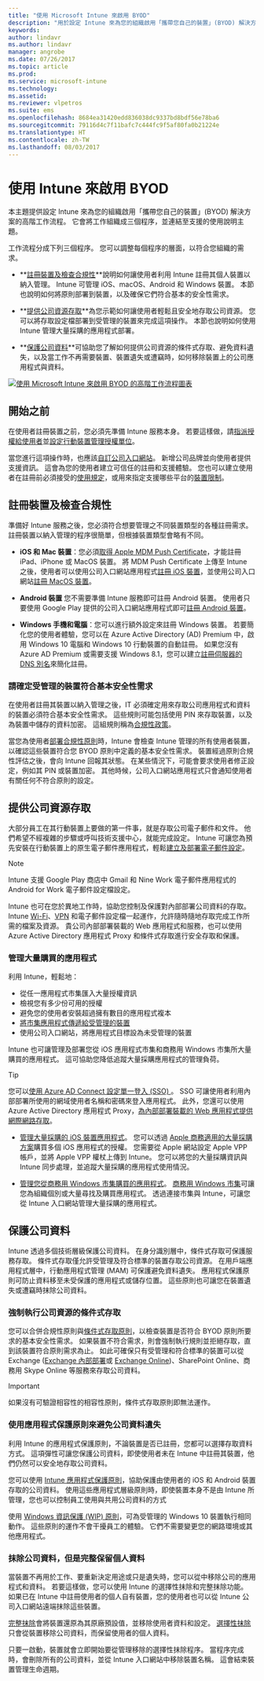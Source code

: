 ```yaml
---
title: "使用 Microsoft Intune 來啟用 BYOD"
description: "用於設定 Intune 來為您的組織啟用「攜帶您自己的裝置」(BYOD) 解決方案的高階工作流程。"
keywords: 
author: lindavr
ms.author: lindavr
manager: angrobe
ms.date: 07/26/2017
ms.topic: article
ms.prod: 
ms.service: microsoft-intune
ms.technology: 
ms.assetid: 
ms.reviewer: vlpetros
ms.suite: ems
ms.openlocfilehash: 8684ea31420edd836038dc9337bd8bdf56e78ba6
ms.sourcegitcommit: 79116d4c7f11bafc7c444fc9f5af80fa0b21224e
ms.translationtype: HT
ms.contentlocale: zh-TW
ms.lasthandoff: 08/03/2017
---
```

# <a name="enable-byod-with-intune"></a>使用 Intune 來啟用 BYOD

本主題提供設定 Intune 來為您的組織啟用「攜帶您自己的裝置」(BYOD) 解決方案的高階工作流程。 它會將工作組織成三個程序，並連結至支援的使用說明主題。

工作流程分成下列三個程序。 您可以調整每個程序的層面，以符合您組織的需求。

-   **[註冊裝置及檢查合規性](#enroll-devices-and-check-for-compliance)**說明如何讓使用者利用 Intune 註冊其個人裝置以納入管理。 Intune 可管理 iOS、macOS、Android 和 Windows 裝置。 本節也說明如何將原則部署到裝置，以及確保它們符合基本的安全性需求。

- **[提供公司資源存取](#provide-access-to-company-resources)**為您示範如何讓使用者輕鬆且安全地存取公司資源。 您可以將存取設定檔部署到受管理的裝置來完成這項操作。 本節也說明如何使用 Intune 管理大量採購的應用程式部署。

-   **[保護公司資料](#protect-company-data)**可協助您了解如何提供公司資源的條件式存取、避免資料遺失，以及當工作不再需要裝置、裝置遺失或遭竊時，如何移除裝置上的公司應用程式與資料。

[![使用 Microsoft Intune 來啟用 BYOD 的高階工作流程圖表](./media/workflow-diagram-for-byod.png)](./media/workflow-diagram-for-byod.png)

<!--- > <sup>You can download this infographic at https://gallery.technet.microsoft.com/Infographic-Management-3644ae41.</sup> --->

## <a name="before-you-begin"></a>開始之前
在使用者註冊裝置之前，您必須先準備 Intune 服務本身。 若要這樣做，請[指派授權給使用者](licenses-assign.md)並[設定行動裝置管理授權單位](mdm-authority-set.md)。

當您進行這項操作時，也應該[自訂公司入口網站](company-portal-customize.md)。 新增公司品牌並向使用者提供支援資訊。 這會為您的使用者建立可信任的註冊和支援體驗。 您也可以建立使用者在註冊前必須接受的[使用規定](terms-and-conditions-create.md)，或用來指定支援哪些平台的[裝置限制](enrollment-restrictions-set.md)。

## <a name="enroll-devices-and-check-for-compliance"></a>註冊裝置及檢查合規性

準備好 Intune 服務之後，您必須符合想要管理之不同裝置類型的各種註冊需求。 註冊裝置以納入管理的程序很簡單，但根據裝置類型會略有不同。

-   **iOS 和 Mac 裝置**：您必須[取得 Apple MDM Push Certificate](apple-mdm-push-certificate-get.md)，才能註冊 iPad、iPhone 或 MacOS 裝置。 將 MDM Push Certificate 上傳至 Intune 之後，使用者可以使用公司入口網站應用程式[註冊 iOS 裝置](/intune-user-help/enroll-your-device-in-intune-ios)，並使用公司入口網站[註冊 MacOS 裝置](/intune-user-help/enroll-your-device-in-intune-macos)。

-   **Android 裝置** 您不需要準備 Intune 服務即可註冊 Android 裝置。 使用者只要使用 Google Play 提供的公司入口網站應用程式即可[註冊 Android 裝置](/intune-user-help/enroll-your-device-in-intune-android)。

-   **Windows 手機和電腦**：您可以進行額外設定來註冊 Windows 裝置。 若要簡化您的使用者體驗，您可以在 Azure Active Directory (AD) Premium 中，啟用 Windows 10 電腦和 Windows 10 行動裝置的自動註冊。 如果您沒有 Azure AD Premium 或需要支援 Windows 8.1，您可以建立[註冊伺服器的 DNS 別名](windows-enroll.md#enable-windows-enrollment-without-azure-ad-premium)來簡化註冊。


### <a name="make-sure-that-managed-devices-meet-basic-security-requirements"></a>請確定受管理的裝置符合基本安全性需求

在使用者註冊其裝置以納入管理之後，IT 必須確定用來存取公司應用程式和資料的裝置必須符合基本安全性需求。 這些規則可能包括使用 PIN 來存取裝置，以及為裝置中儲存的資料加密。 這組規則稱為[合規性政策](device-compliance.md)。

當您為使用者[部署合規性原則](device-compliance-get-started.md)時，Intune 會檢查 Intune 管理的所有使用者裝置，以確認這些裝置符合您 BYOD 原則中定義的基本安全性需求。 裝置經過原則合規性評估之後，會向 Intune 回報其狀態。 在某些情況下，可能會要求使用者修正設定，例如其 PIN 或裝置加密。 其他時候，公司入口網站應用程式只會通知使用者有關任何不符合原則的設定。

## <a name="provide-access-to-company-resources"></a>提供公司資源存取

大部分員工在其行動裝置上要做的第一件事，就是存取公司電子郵件和文件。 他們希望不經複雜的步驟或呼叫技術支援中心，就能完成設定。 Intune 可讓您為預先安裝在行動裝置上的原生電子郵件應用程式，輕鬆[建立及部署電子郵件設定](email-settings-configure.md)。


> [!NOTE]
> Intune 支援 Google Play 商店中 Gmail 和 Nine Work 電子郵件應用程式的 Android for Work 電子郵件設定檔設定。

Intune 也可在您於異地工作時，協助您控制及保護對內部部署公司資料的存取。 Intune [Wi-Fi](wi-fi-settings-configure.md)、[VPN](vpn-settings-configure.md) 和電子郵件設定檔一起運作，允許隨時隨地存取完成工作所需的檔案及資源。 貴公司內部部署裝載的 Web 應用程式和服務，也可以使用 Azure Active Directory 應用程式 Proxy 和條件式存取進行安全存取和保護。

### <a name="manage-volume-purchased-apps"></a>管理大量購買的應用程式
利用 Intune，輕鬆地：
* 從任一應用程式市集匯入大量授權資訊
* 檢視您有多少份可用的授權
* 避免您的使用者安裝超過擁有數目的應用程式複本
* [將市集應用程式傳遞給受管理的裝置](apps-deploy.md)
* 使用公司入口網站，將應用程式目標設為未受管理的裝置

Intune 也可讓管理及部署您從 iOS 應用程式市集和商務用 Windows 市集所大量購買的應用程式。 這可協助您降低追蹤大量採購應用程式的管理負荷。

> [!TIP]
> 您可以[使用 Azure AD Connect 設定單一登入 (SSO) ](https://docs.microsoft.com/azure/active-directory/connect/active-directory-aadconnect)。 SSO 可讓使用者利用內部部署所使用的網域使用者名稱和密碼來登入應用程式。 此外，您還可以使用 Azure Active Directory 應用程式 Proxy，[為內部部署裝載的 Web 應用程式提供網際網路存取](https://docs.microsoft.com/azure/active-directory/active-directory-application-proxy-get-started)。

-   [管理大量採購的 iOS 裝置應用程式](vpp-apps-ios.md)。 您可以透過 [Apple 商務適用的大量採購方案](http://www.apple.com/business/vpp/)購買多個 iOS 應用程式的授權。 您需要從 Apple 網站設定 Apple VPP 帳戶，並將 Apple VPP 權杖上傳到 Intune。 您可以將您的大量採購資訊與 Intune 同步處理，並追蹤大量採購的應用程式使用情況。

-   [管理您從商務用 Windows 市集購買的應用程式](windows-store-for-business.md)。 [商務用 Windows 市集](https://www.microsoft.com/business-store)可讓您為組織個別或大量尋找及購買應用程式。 透過連接市集與 Intune，可讓您從 Intune 入口網站管理大量採購的應用程式。

## <a name="protect-company-data"></a>保護公司資料

Intune 透過多個技術層級保護公司資料。 在身分識別層中，條件式存取可保護服務存取。 條件式存取僅允許受管理及符合標準的裝置存取公司資源。 在用戶端應用程式層中，行動應用程式管理 (MAM) 可保護避免資料遺失。  應用程式保護原則可防止資料移至未受保護的應用程式或儲存位置。 這些原則也可讓您在裝置遺失或遭竊時抹除公司資料。

### <a name="enforce-conditional-access-to-company-resources"></a>強制執行公司資源的條件式存取

您可以合併合規性原則與[條件式存取原則](device-compliance.md)，以檢查裝置是否符合 BYOD 原則所要求的基本安全性需求。 如果裝置不符合需求，則會強制執行規則並拒絕存取，直到該裝置符合原則需求為止。 如此可確保只有受管理和符合標準的裝置可以從 Exchange ([Exchange 內部部署](exchange-connector-install.md)或 [Exchange Online](conditional-access-exchange-create.md))、SharePoint Online、商務用 Skype Online 等服務來存取公司資料。
<!---first link was (https://docs.microsoft.com/intune/deploy-use/restrict-access-to-email-and-o365-services-with-microsoft-intune)
third link was (https://docs.microsoft.com/intune/deploy-use/restrict-access-to-exchange-online-with-microsoft-intune). check with Andre--->

> [!IMPORTANT]
> 如果沒有可驗證相容性的相容性原則，條件式存取原則即無法運作。

### <a name="prevent-data-loss-of-company-data-with-application-protection-policies"></a>使用應用程式保護原則來避免公司資料遺失

利用 Intune 的應用程式保護原則，不論裝置是否已註冊，您都可以選擇存取資料方式。 這項彈性可讓您保護公司資料，即使使用者未在 Intune 中註冊其裝置，他們仍然可以安全地存取公司資料。

您可以使用 [Intune 應用程式保護原則](app-protection-policies.md)，協助保護由使用者的 iOS 和 Android 裝置存取的公司資料。 使用這些應用程式層級原則時，即使裝置本身不是由 Intune 所管理，您也可以控制員工使用與共用公司資料的方式

使用 [Windows 資訊保護 (WIP) 原則](app-protection-policies-configure-windows-10.md)，可為受管理的 Windows 10 裝置執行相同動作。 這些原則的運作不會干擾員工的體驗。 它們不需要變更您的網路環境或其他應用程式。

### <a name="wipe-company-data-while-leaving-personal-data-intact"></a>抹除公司資料，但是完整保留個人資料

當裝置不再用於工作、要重新決定用途或只是遺失時，您可以從中移除公司的應用程式和資料。 若要這樣做，您可以使用 Intune 的選擇性抹除和完整抹除功能。 如果已在 Intune 中註冊使用者的個人自有裝置，您的使用者也可以從 Intune 公司入口網站遠端抹除這些裝置。

[完整抹除](devices-wipe.md)會將裝置還原為其原廠預設值，並移除使用者資料和設定。 [選擇性抹除](devices-wipe.md#selective-wipe)只會從裝置移除公司資料，而保留使用者的個人資料。

只要一啟動，裝置就會立即開始要從管理移除的選擇性抹除程序。 當程序完成時，會刪除所有的公司資料，並從 Intune 入口網站中移除裝置名稱。 這會結束裝置管理生命週期。
